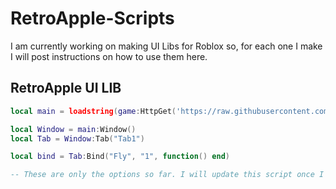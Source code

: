 # RetroApple-Scripts

I am currently working on making UI Libs for Roblox so, for each one I make I will post instructions on how to use them here.

## RetroApple UI LIB
```lua
local main = loadstring(game:HttpGet('https://raw.githubusercontent.com/Retroapple/RetroApple-Scripts/UI-Libs/RetroAppleUI.txt'))()

local Window = main:Window()
local Tab = Window:Tab("Tab1")

local bind = Tab:Bind("Fly", "1", function() end)

-- These are only the options so far. I will update this script once I make new functions
```
